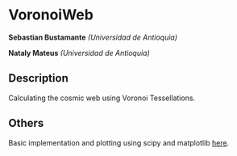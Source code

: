 VoronoiWeb
==============================================
**Sebastian Bustamante**
*(Universidad de Antioquia)*

**Nataly Mateus**
*(Universidad de Antioquia)*

Description
----------------------------------------------
Calculating the cosmic web using Voronoi Tessellations.


Others
----------------------------------------------
Basic implementation and plotting using scipy and matplotlib [here](http://nbviewer.ipython.org/github/sbustamante/VoronoiWeb/blob/master/others/voronoi_differentiation.ipynb).
